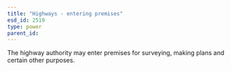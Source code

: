 ```yaml
---
title: "Highways - entering premises"
esd_id: 2519
type: power
parent_id:  
---
```


The highway authority may enter premises for surveying, making plans and certain other purposes.

